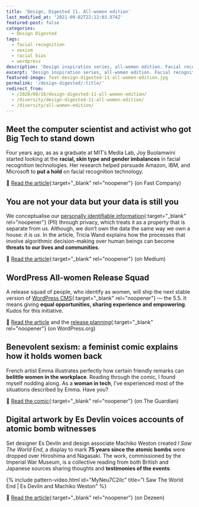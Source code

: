 ```yaml
---
title: 'Design, Digested 11. All-women edition'
last_modified_at: '2021-09-02T22:12:03.974Z'
featured-post: false
categories:
  - Design Digested
tags:
  - facial recognition
  - sexism
  - racial bias
  - wordpress
description: 'Design inspiration series, all-women edition. Facial recognition technology imbalances, your data is you, benevolent sexism and more.'
excerpt: 'Design inspiration series, all-women edition. Facial recognition technology imbalances, your data is you, benevolent sexism and more.'
featured-image: feat-design-digested-11-all-women-edition.jpg
permalink: '/design-digested/:title/'
redirect_from:
  - /2020/08/16/design-digested-11-all-women-edition/
  - /diversity/design-digested-11-all-women-edition/
  - /diversity/all-women-edition/
---
```

## Meet the computer scientist and activist who got Big Tech to stand down

Four years ago, as as a graduate at MIT’s Media Lab, Joy Buolamwini started looking at the **racial, skin type and gender imbalances** in facial recognition technologies. Her research helped persuade Amazon, IBM, and Microsoft to **put a hold** on facial recognition technology.

🔗 [Read the article](https://www.fastcompany.com/90525023/most-creative-people-2020-joy-buolamwini){:target="_blank" rel="noopener"} (on Fast Company)

## You are not your data but your data is still you

We conceptualise our [personally identifiable information](https://en.wikipedia.org/wiki/Personal_data){:target="_blank" rel="noopener"} (PII) through privacy, which treats it as a property that is separate from us. Although, we don’t own the data the same way we own a house: _it is us_. In the article, Tricia Wand explains how the processes that involve algorithmic decision-making over human beings can become **threats to our lives and communities**.

🔗 [Read the article](https://deepdives.in/you-are-not-your-data-but-your-data-is-still-you-b41d2478ece2){:target="_blank" rel="noopener"} (on Medium)

## WordPress All-women Release Squad

A release squad of people, who identify as women, will ship the next stable version of [WordPress CMS](https://en.wikipedia.org/wiki/WordPress){:target="_blank" rel="noopener"} — the 5.5. It means giving **equal opportunities, sharing experience and empowering**. Kudos for this initiative.

🔗 [Read the article](https://make.wordpress.org/core/2020/03/11/all-women-release-squad/) and the [release planning](https://make.wordpress.org/core/2020/08/13/wordpress-5-6-release-planning/){:target="_blank" rel="noopener"} (on WordPress.org)

## Benevolent sexism: a feminist comic explains how it holds women back

French artist Emma illustrates perfectly how certain friendly remarks can **belittle women in the workplace**. Reading through the comic, I found myself nodding along. As a **woman in tech**, I’ve experienced most of the situations described by Emma. Have you?

🔗 [Read the comic](https://www.theguardian.com/books/2020/aug/13/benevolent-sexism-a-feminist-comic-explains-how-it-holds-women-back){:target="_blank" rel="noopener"} (on The Guardian)

## Digital artwork by Es Devlin voices accounts of atomic bomb witnesses

Set designer Es Devlin and design associate Machiko Weston created _I Saw The World End_, a display to mark **75 years since the atomic bombs** were dropped over Hiroshima and Nagasaki. The work, commissioned by the Imperial War Museum, is a collective reading from both British and Japanese sources sharing thoughts and **testimonies of the events**.

{% include pattern-video.html id="MyNeu7C2ilc" title="I Saw The World End | Es Devlin and Machiko Weston" %}

🔗 [Read the article](https://www.dezeen.com/2020/08/13/es-devlin-machiko-weston-hiroshima-bombing-i-saw-the-world-end/){:target="_blank" rel="noopener"} (on Dezeen)

<!-- <small>Image credits: Shaniqwa Jarvis, Sara Wong, Emma</small> -->
